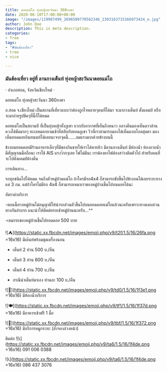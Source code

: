 ```yaml
---
title: ดอยแม่โถ ทุ่งหญ้าสะวันนา 360องศา
date: 2020-06-10T17:00:00+00:00
image: "/images/119907499_2696509770562346_2303163715166973424_o.jpg"
author: John Doe
description: This is meta description.
categories:
- Tree
tags:
- "#มันต้องเที่ยว"
- tree
- nice

---
```

### **มันต้องเที่ยว** อยู่ที่ **ลานกางเต็นท์ ทุ่งหญ้าสะวันนาดอยแม่โถ**

· อำเภอฮอด, จังหวัดเชียงใหม่ ·

 ดอยแม่โถ ทุ่งหญ้าสะวันนา 360องศา

อ.ฮอด จ.เชียงใหม่ เป็นสถานที่เที่ยวแบบว่าต้องถูกใจหลายๆคนที่ได้มา จะมากางเต็นท์ ตั้งแคมป์ หรือจะมาถ่ายรูปชิคๆที่นี้ก็ได้หมด

ดอยแม่โถเป็นสถานที ที่เป็นทุ่งหญ้าทั้งภูเขา บวกกับอากาศที่เย็นถึงหนาว กลางคืนมองเห็นดาวล้านดวงได้ชัดมากๆ ทะเลหมอกยามเช้าที่สลับกับยอดภูเขา วิวที่เราสามารถมองได้เห็นแบบไกลสุดตา มองเห็นยอดดอยอินทนนท์ได้เลยนะจากจุดนี้......ลมแรงมากด้วยข้างบนนี้

ข้างบนยอดดอยมีร้านอาหารเล็กๆที่มีของกินขายให้เราได้หายหิว มีลานกางเต็นท์ มีห้องน้ำ ห้องอาบน้ำ มีสัญญาณมือถือนะ เราใช้ AIS แรงว๊ากๆเลย ไฟไม่มีนะ เราต้องหาไฟส่องสว่างติดตัวไป สำหรับคนที่จะไปตังแคมป์ค้างคืน

การเดินทาง...

รถทุกชนิดไปได้หมด จนถึงตัวหมู่บ้านแม่โถ ถ้าใครมีรถ4x4 ก็สามารถขับขึ้นไปข้างบนได้เลยระยะทางแค่ 3 กม. แต่ถ้าใครไม่มีรถ 4x4 ก็สามารถเหมาเราของหมู่บ้านขึ้นไปบนดอยได้นะ

อัตราค่าบริการ

\-ตอนนี้ทางหมู่บ้านไม่อนุญาติให้นำรถส่วนตัวขึ้นไปบนยอดดอยแม่โถแล้วนะครับเพราะทางแคบสวนทางกันลำบาก แนะนำให้ติดต่อรถเช่าหมู่บ้านนะครับ...^^

\-เหมารถของหมู่บ้านขึ้นไปยอดดอย 500 บาท

![⛺️](https://static.xx.fbcdn.net/images/emoji.php/v9/t2f/1.5/16/26fa.png =16x16) มีเต๊นท์พร้อมชุดเครื่องนอน

* เต็นท์ 2 ท่าน 500 บ./คืน
* เต็นท์ 3 ท่าน 600 บ./คืน
* เต็นท์ 4 ท่าน 700 บ./คืน


* กรณีนำเต็นท์มาเอง ท่านละ 100 บ./คืน

![🏡](https://static.xx.fbcdn.net/images/emoji.php/v9/td0/1.5/16/1f3e1.png =16x16) มีห้องน้ำบริการ

![🍽](https://static.xx.fbcdn.net/images/emoji.php/v9/tf1/1.5/16/1f37d.png =16x16) มีอาหารเช้าฟรี 1 มื้อ

![🍲](https://static.xx.fbcdn.net/images/emoji.php/v9/tbf/1.5/16/1f372.png =16x16) มีบริการหมูกระทะ (สั่งจองล่วงหน้า)

ติดต่อ ![📞](https://static.xx.fbcdn.net/images/emoji.php/v9/ta6/1.5/16/1f4de.png =16x16) 091 006 0388

![📞](https://static.xx.fbcdn.net/images/emoji.php/v9/ta6/1.5/16/1f4de.png =16x16) 086 437 3076